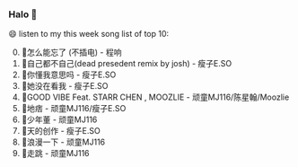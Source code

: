 

### Halo 👋

😄 listen to my this week song list of top 10:

0. 🌈怎么能忘了 (不插电) - 程响
1. 🌈自己都不自己(dead presedent remix by josh) - 瘦子E.SO
2. 🌈你懂我意思吗 - 瘦子E.SO
3. 🌈她没在看我 - 瘦子E.SO
4. 🌈GOOD VIBE Feat. STARR CHEN , MOOZLIE - 顽童MJ116/陈星翰/Moozlie
5. 🌈地痞 - 顽童MJ116/瘦子E.SO
6. 🌈少年董  - 顽童MJ116
7. 🌈天的创作 - 瘦子E.SO
8. 🌈浪漫一下 - 顽童MJ116
9. 🌈走跳 - 顽童MJ116


